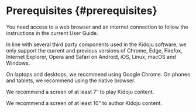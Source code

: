 # Prerequisites {#prerequisites}

You need access to a web browser and an internet connection to follow the instructions in the current User Guide.

In line with several third party components used in the Kidoju software, we only support the current and previous versions of Chrome, Edge, Firefox, Internet Explorer, Opera and Safari on Android, iOS, Linux, macOS and Windows.

On laptops and desktops, we recommend using Google Chrome. On phones and tablets, we recommend using the native browser.

We recommend a screen of at least 7” to play Kidoju content.

We recommend a screen of at least 10” to author Kidoju content.

